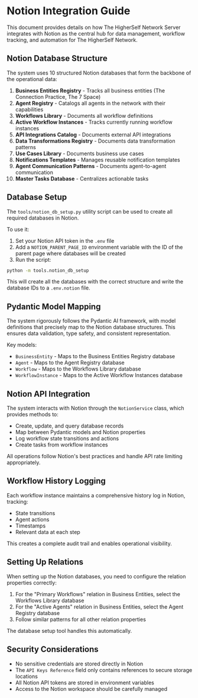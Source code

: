 # Notion Integration Guide

This document provides details on how The HigherSelf Network Server integrates with Notion as the central hub for data management, workflow tracking, and automation for The HigherSelf Network.

## Notion Database Structure

The system uses 10 structured Notion databases that form the backbone of the operational data:

1. **Business Entities Registry** - Tracks all business entities (The Connection Practice, The 7 Space)
2. **Agent Registry** - Catalogs all agents in the network with their capabilities
3. **Workflows Library** - Documents all workflow definitions
4. **Active Workflow Instances** - Tracks currently running workflow instances
5. **API Integrations Catalog** - Documents external API integrations
6. **Data Transformations Registry** - Documents data transformation patterns
7. **Use Cases Library** - Documents business use cases
8. **Notifications Templates** - Manages reusable notification templates
9. **Agent Communication Patterns** - Documents agent-to-agent communication
10. **Master Tasks Database** - Centralizes actionable tasks

## Database Setup

The `tools/notion_db_setup.py` utility script can be used to create all required databases in Notion. 

To use it:

1. Set your Notion API token in the `.env` file
2. Add a `NOTION_PARENT_PAGE_ID` environment variable with the ID of the parent page where databases will be created
3. Run the script:

```bash
python -m tools.notion_db_setup
```

This will create all the databases with the correct structure and write the database IDs to a `.env.notion` file.

## Pydantic Model Mapping

The system rigorously follows the Pydantic AI framework, with model definitions that precisely map to the Notion database structures. This ensures data validation, type safety, and consistent representation.

Key models:

- `BusinessEntity` - Maps to the Business Entities Registry database
- `Agent` - Maps to the Agent Registry database  
- `Workflow` - Maps to the Workflows Library database
- `WorkflowInstance` - Maps to the Active Workflow Instances database

## Notion API Integration

The system interacts with Notion through the `NotionService` class, which provides methods to:

- Create, update, and query database records 
- Map between Pydantic models and Notion properties
- Log workflow state transitions and actions
- Create tasks from workflow instances

All operations follow Notion's best practices and handle API rate limiting appropriately.

## Workflow History Logging

Each workflow instance maintains a comprehensive history log in Notion, tracking:

- State transitions
- Agent actions
- Timestamps
- Relevant data at each step

This creates a complete audit trail and enables operational visibility.

## Setting Up Relations

When setting up the Notion databases, you need to configure the relation properties correctly:

1. For the "Primary Workflows" relation in Business Entities, select the Workflows Library database
2. For the "Active Agents" relation in Business Entities, select the Agent Registry database
3. Follow similar patterns for all other relation properties

The database setup tool handles this automatically.

## Security Considerations

- No sensitive credentials are stored directly in Notion
- The `API Keys Reference` field only contains references to secure storage locations
- All Notion API tokens are stored in environment variables
- Access to the Notion workspace should be carefully managed
